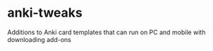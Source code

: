# anki-tweaks
Additions to Anki card templates that can run on PC and mobile with downloading add-ons

